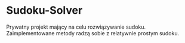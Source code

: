 # Sudoku-Solver
Prywatny projekt mający na celu rozwiązywanie sudoku. Zaimplementowane metody radzą sobie z relatywnie prostym sudoku.
